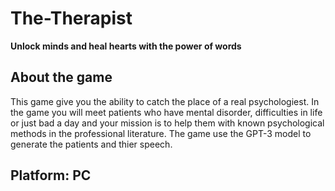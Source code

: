 # The-Therapist
**Unlock minds and heal hearts with the power of words**

## About the game
This game give you the ability to catch the place of a real psychologiest.
In the game you will meet patients who have mental disorder, difficulties in life or just bad a day and your mission is to help them with known psychological methods in the professional literature.
The game use the GPT-3 model to generate the patients and thier speech.

**Platform:** PC
---

